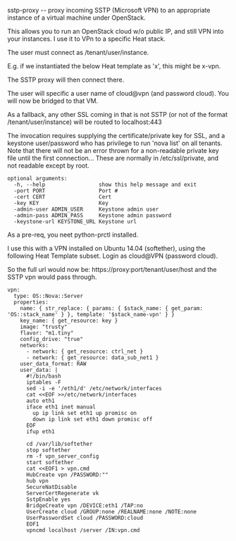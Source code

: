 sstp-proxy -- proxy incoming SSTP (Microsoft VPN) to an appropriate
instance of a virtual machine under OpenStack.

This allows you to run an OpenStack cloud w/o public IP, and
still VPN into your instances. I use it to VPn to a specific Heat
stack.

The user must connect as /tenant/user/instance.

E.g. if we instantiated the below Heat template as 'x', this might be x-vpn.

The SSTP proxy will then connect there.

The user will specific a user name of cloud@vpn (and password cloud).
You will now be bridged to that VM.

As a fallback, any other SSL coming in that is not SSTP (or not of the
format /tenant/user/instance) will be routed to localhost:443

The invocation requires supplying the certificate/private key for SSL,
and a keystone user/password who has privilege to run 'nova list'
on all tenants. Note that there will not be an error thrown for
a non-readable private key file until the first connection... These
are normally in /etc/ssl/private, and not readable except by root.

    optional arguments:
      -h, --help                 show this help message and exit
      -port PORT                 Port #
      -cert CERT                 Cert
      -key KEY                   Key
      -admin-user ADMIN_USER     Keystone admin user
      -admin-pass ADMIN_PASS     Keystone admin password
      -keystone-url KEYSTONE_URL Keystone url

As a pre-req, you neet python-prctl installed.

I use this with a VPN installed on Ubuntu 14.04 (softether), using
the following Heat Template subset. Login as cloud@VPN (password cloud).

So the full url would now be: https://proxy:port/tenant/user/host
and the SSTP vpn would pass through.

    vpn:
      type: OS::Nova::Server
      properties:
        name: { str_replace: { params: { $stack_name: { get_param: 'OS::stack_name' } }, template: '$stack_name-vpn' } }
        key_name: { get_resource: key }
        image: "trusty"
        flavor: "m1.tiny"
        config_drive: "true"
        networks:
          - network: { get_resource: ctrl_net }
          - network: { get_resource: data_sub_net1 }
        user_data_format: RAW
        user_data: |
          #!/bin/bash
          iptables -F
          sed -i -e '/eth1/d' /etc/network/interfaces
          cat <<EOF >>/etc/network/interfaces
          auto eth1
          iface eth1 inet manual
            up ip link set eth1 up promisc on
            down ip link set eth1 down promisc off
          EOF
          ifup eth1

          cd /var/lib/softether
          stop softether
          rm -f vpn_server_config
          start softether
          cat <<EOF1 > vpn.cmd
          HubCreate vpn /PASSWORD:""
          hub vpn
          SecureNatDisable
          ServerCertRegenerate vk
          SstpEnable yes
          BridgeCreate vpn /DEVICE:eth1 /TAP:no
          UserCreate cloud /GROUP:none /REALNAME:none /NOTE:none
          UserPasswordSet cloud /PASSWORD:cloud
          EOF1
          vpncmd localhost /server /IN:vpn.cmd

